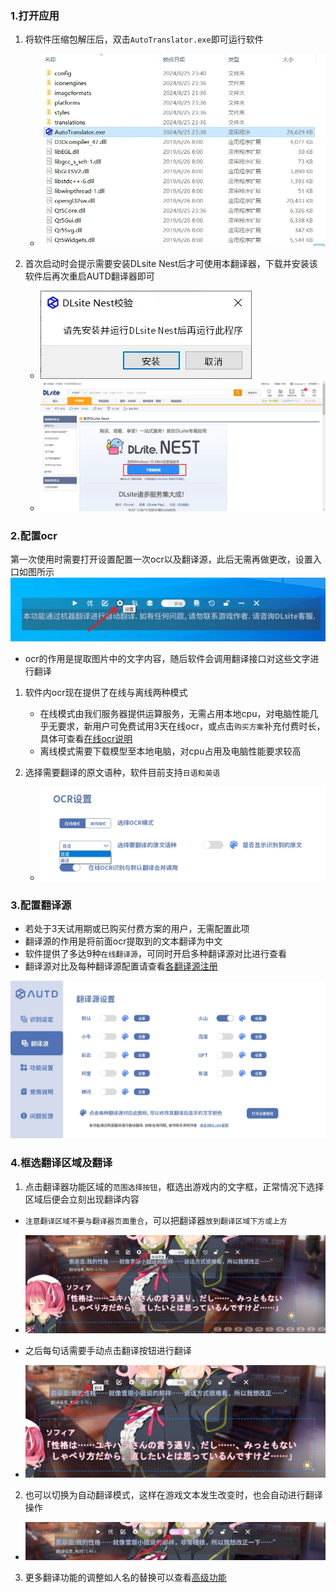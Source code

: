 ### 1.打开应用
1. 将软件压缩包解压后，双击`AutoTranslator.exe`即可运行软件
    - ![打开软件](./assets/img/3005.webp ':size=70%')

2. 首次启动时会提示需要安装DLsite Nest后才可使用本翻译器，下载并安装该软件后再次重启AUTD翻译器即可
    - ![20-52-36](./assets/img/20-52-36.webp)
    - ![20-03-34](./assets/img/20-03-34.webp)

### 2.配置ocr

第一次使用时需要打开设置配置一次ocr以及翻译源，此后无需再做更改，设置入口如图所示
![image-20240912205804308](./assets/img/image-20240912205804308.webp)

- ocr的作用是提取图片中的文字内容，随后软件会调用翻译接口对这些文字进行翻译

1. 软件内ocr现在提供了在线与离线两种模式
    - 在线模式由我们服务器提供运算服务，无需占用本地cpu，对电脑性能几乎无要求，新用户可免费试用3天在线ocr，或点击`购买方案`补充付费时长，具体可查看[在线ocr说明](else.md#在线ocr说明)
    - 离线模式需要下载模型至本地电脑，对cpu占用及电脑性能要求较高

2. 选择需要翻译的原文语种，软件目前支持`日语和英语`
    - ![image-20240912205849200](./assets/img/image-20240912205849200.webp)



### 3.配置翻译源
- 若处于3天试用期或已购买付费方案的用户，无需配置此项
- 翻译源的作用是将前面ocr提取到的文本翻译为中文
- 软件提供了多达9种`在线翻译源`，可同时开启多种翻译源对比进行查看
- 翻译源对比及每种翻译源配置请查看[各翻译源注册](translator.md)

![image-20240912205943445](./assets/img/image-20240912205943445.webp)

### 4.框选翻译区域及翻译
1. 点击翻译器功能区域的`范围选择按钮`，框选出游戏内的文字框，正常情况下选择区域后便会立刻出现翻译内容

- `注意翻译区域不要与翻译器页面重合`，可以把翻译器`放到翻译区域下方或上方`

- ![image-20240912211732186](./assets/img/image-20240912211732186.webp)

- 之后每句话需要手动点击翻译按钮进行翻译
- ![image-20240912211824208](./assets/img/image-20240912211824208.webp)

2. 也可以切换为自动翻译模式，这样在游戏文本发生改变时，也会自动进行翻译操作

- ![image-20240912211945368](./assets/img/image-20240912211945368.webp)

3. 更多翻译功能的调整如人名的替换可以查看[高级功能](full.md)